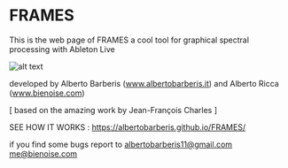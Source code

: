 # FRAMES

This is the web page of FRAMES
a cool tool for graphical spectral processing with Ableton Live

![alt text](https://github.com/tamburo11/frames/blob/master/frames_v2.png)

developed by Alberto Barberis (www.albertobarberis.it) 
and Alberto Ricca (www.bienoise.com)

[ based on the amazing work by Jean-François Charles ]

SEE HOW IT WORKS : https://albertobarberis.github.io/FRAMES/

if you find some bugs report to 
albertobarberis11@gmail.com
me@bienoise.com
